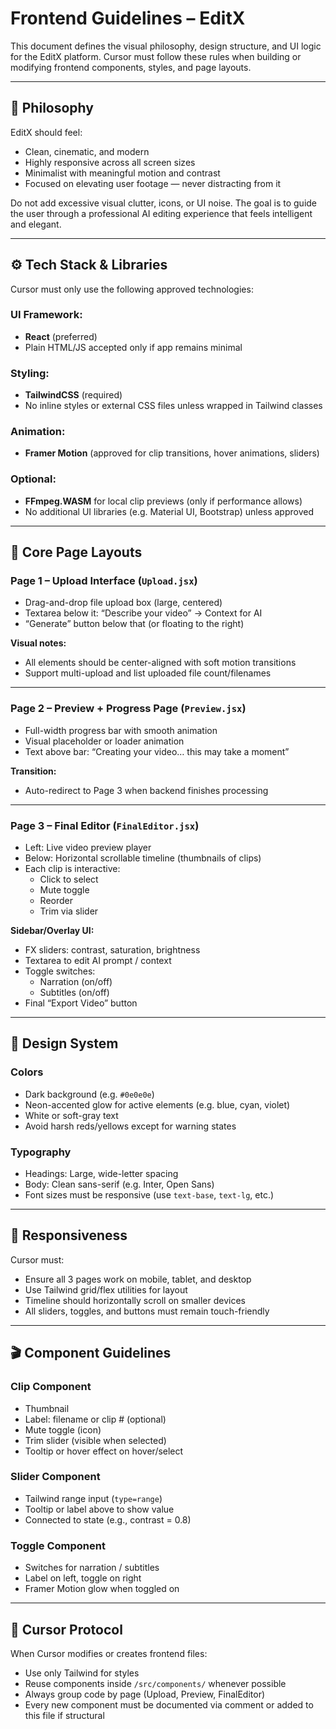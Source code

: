 # Frontend Guidelines – EditX

This document defines the visual philosophy, design structure, and UI logic for the EditX platform. Cursor must follow these rules when building or modifying frontend components, styles, and page layouts.

---

## 🎯 Philosophy

EditX should feel:
- Clean, cinematic, and modern
- Highly responsive across all screen sizes
- Minimalist with meaningful motion and contrast
- Focused on elevating user footage — never distracting from it

Do not add excessive visual clutter, icons, or UI noise. The goal is to guide the user through a professional AI editing experience that feels intelligent and elegant.

---

## ⚙️ Tech Stack & Libraries

Cursor must only use the following approved technologies:

### UI Framework:
- **React** (preferred)
- Plain HTML/JS accepted only if app remains minimal

### Styling:
- **TailwindCSS** (required)
- No inline styles or external CSS files unless wrapped in Tailwind classes

### Animation:
- **Framer Motion** (approved for clip transitions, hover animations, sliders)

### Optional:
- **FFmpeg.WASM** for local clip previews (only if performance allows)
- No additional UI libraries (e.g. Material UI, Bootstrap) unless approved

---

## 🧩 Core Page Layouts

### Page 1 – Upload Interface (`Upload.jsx`)
- Drag-and-drop file upload box (large, centered)
- Textarea below it: “Describe your video” → Context for AI
- “Generate” button below that (or floating to the right)

**Visual notes:**
- All elements should be center-aligned with soft motion transitions
- Support multi-upload and list uploaded file count/filenames

---

### Page 2 – Preview + Progress Page (`Preview.jsx`)
- Full-width progress bar with smooth animation
- Visual placeholder or loader animation
- Text above bar: “Creating your video… this may take a moment”

**Transition:**
- Auto-redirect to Page 3 when backend finishes processing

---

### Page 3 – Final Editor (`FinalEditor.jsx`)
- Left: Live video preview player
- Below: Horizontal scrollable timeline (thumbnails of clips)
- Each clip is interactive:
  - Click to select
  - Mute toggle
  - Reorder
  - Trim via slider

**Sidebar/Overlay UI:**
- FX sliders: contrast, saturation, brightness
- Textarea to edit AI prompt / context
- Toggle switches:
  - Narration (on/off)
  - Subtitles (on/off)
- Final “Export Video” button

---

## 🎨 Design System

### Colors
- Dark background (e.g. `#0e0e0e`)
- Neon-accented glow for active elements (e.g. blue, cyan, violet)
- White or soft-gray text
- Avoid harsh reds/yellows except for warning states

### Typography
- Headings: Large, wide-letter spacing
- Body: Clean sans-serif (e.g. Inter, Open Sans)
- Font sizes must be responsive (use `text-base`, `text-lg`, etc.)

---

## 📱 Responsiveness

Cursor must:
- Ensure all 3 pages work on mobile, tablet, and desktop
- Use Tailwind grid/flex utilities for layout
- Timeline should horizontally scroll on smaller devices
- All sliders, toggles, and buttons must remain touch-friendly

---

## 🎬 Component Guidelines

### Clip Component
- Thumbnail
- Label: filename or clip # (optional)
- Mute toggle (icon)
- Trim slider (visible when selected)
- Tooltip or hover effect on hover/select

### Slider Component
- Tailwind range input (`type=range`)
- Tooltip or label above to show value
- Connected to state (e.g., contrast = 0.8)

### Toggle Component
- Switches for narration / subtitles
- Label on left, toggle on right
- Framer Motion glow when toggled on

---

## 🔁 Cursor Protocol

When Cursor modifies or creates frontend files:
- Use only Tailwind for styles
- Reuse components inside `/src/components/` whenever possible
- Always group code by page (Upload, Preview, FinalEditor)
- Every new component must be documented via comment or added to this file if structural

